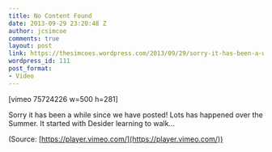 ```yaml
---
title: No Content Found
date: 2013-09-29 23:20:48 Z
author: jcsimcoe
comments: true
layout: post
link: https://thesimcoes.wordpress.com/2013/09/29/sorry-it-has-been-a-while-since-we-have-posted/
wordpress_id: 111
post_format:
- Video
---
```


[vimeo 75724226 w=500 h=281]


Sorry it has been a while since we have posted! Lots has happened over the Summer. It started with Desider learning to walk…

(Source: [https://player.vimeo.com/](https://player.vimeo.com/))
